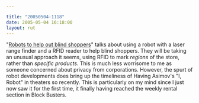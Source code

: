 ```yaml
---

title: "20050504-1118"
date: 2005-05-04 16:18:00
layout: rut
---
```


<p> "<a href="http://news.bbc.co.uk/2/hi/technology/4509403.stm">Robots
to help out blind shoppers</a>" talks about using a robot with
a laser range finder and a RFID reader to help blind shoppers.
They will be taking an unusual approach it seems, using RFID to
mark <em>regions</em> of the store, rather than <em>specific
products</em>.  This is much less worrisome to me as someone
concerned about privacy from corporations.  However, the spurt of
robot developments does bring up the timeliness of Having Asimov's
"I, Robot" in theaters so recently.  This is particularly on my
mind since I just now saw it for the first time, it finally having
reached the weekly rental section in Block Busters.</p>

